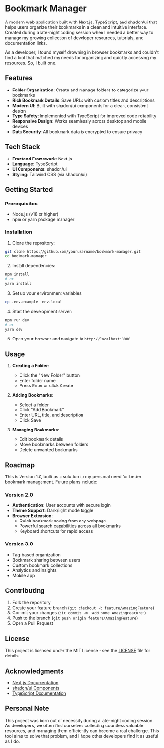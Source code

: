 # Bookmark Manager

A modern web application built with Next.js, TypeScript, and shadcn/ui that helps users organize their bookmarks in a clean and intuitive interface. Created during a late-night coding session when I needed a better way to manage my growing collection of developer resources, tutorials, and documentation links.

As a developer, I found myself drowning in browser bookmarks and couldn't find a tool that matched my needs for organizing and quickly accessing my resources. So, I built one.

## Features

- **Folder Organization**: Create and manage folders to categorize your bookmarks
- **Rich Bookmark Details**: Save URLs with custom titles and descriptions
- **Modern UI**: Built with shadcn/ui components for a clean, consistent design
- **Type Safety**: Implemented with TypeScript for improved code reliability
- **Responsive Design**: Works seamlessly across desktop and mobile devices
- **Data Security**: All bookmark data is encrypted to ensure privacy

## Tech Stack

- **Frontend Framework**: Next.js
- **Language**: TypeScript
- **UI Components**: shadcn/ui
- **Styling**: Tailwind CSS (via shadcn/ui)

## Getting Started

### Prerequisites

- Node.js (v18 or higher)
- npm or yarn package manager

### Installation

1. Clone the repository:
```bash
git clone https://github.com/yourusername/bookmark-manager.git
cd bookmark-manager
```

2. Install dependencies:
```bash
npm install
# or
yarn install
```

3. Set up your environment variables:
```bash
cp .env.example .env.local
```

4. Start the development server:
```bash
npm run dev
# or
yarn dev
```

5. Open your browser and navigate to `http://localhost:3000`

## Usage

1. **Creating a Folder**:
   - Click the "New Folder" button
   - Enter folder name
   - Press Enter or click Create

2. **Adding Bookmarks**:
   - Select a folder
   - Click "Add Bookmark"
   - Enter URL, title, and description
   - Click Save

3. **Managing Bookmarks**:
   - Edit bookmark details
   - Move bookmarks between folders
   - Delete unwanted bookmarks

## Roadmap

This is Version 1.0, built as a solution to my personal need for better bookmark management. Future plans include:

### Version 2.0
- **Authentication**: User accounts with secure login
- **Theme Support**: Dark/light mode toggle
- **Browser Extension**: 
  - Quick bookmark saving from any webpage
  - Powerful search capabilities across all bookmarks
  - Keyboard shortcuts for rapid access

### Version 3.0
- Tag-based organization
- Bookmark sharing between users
- Custom bookmark collections
- Analytics and insights
- Mobile app

## Contributing

1. Fork the repository
2. Create your feature branch (`git checkout -b feature/AmazingFeature`)
3. Commit your changes (`git commit -m 'Add some AmazingFeature'`)
4. Push to the branch (`git push origin feature/AmazingFeature`)
5. Open a Pull Request

## License

This project is licensed under the MIT License - see the [LICENSE](LICENSE) file for details.

## Acknowledgments

- [Next.js Documentation](https://nextjs.org/docs)
- [shadcn/ui Components](https://ui.shadcn.com)
- [TypeScript Documentation](https://www.typescriptlang.org/docs)

## Personal Note

This project was born out of necessity during a late-night coding session. As developers, we often find ourselves collecting countless valuable resources, and managing them efficiently can become a real challenge. This tool aims to solve that problem, and I hope other developers find it as useful as I do.
